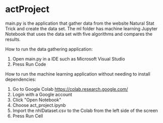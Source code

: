 # actProject
main.py is the application that gather data from the website Natural Stat Trick and create the data set. The ml folder has machine learning Jupyter Notebook that uses the data set with five algorithms and compares the results.

How to run the data gathering application:
1. Open main.py in a IDE such as Microsoft Visual Studio
2. Press Run Code


How to run the machine learning application without needing to install dependencies:
1. Go to Google Colab https://colab.research.google.com/
2. Login with a Google account
3. Click "Open Notebook"
4. Choose act_project.ipynb
5. Import the nhlDataset.csv to the Colab from the left side of the screen
6. Press Run Cell